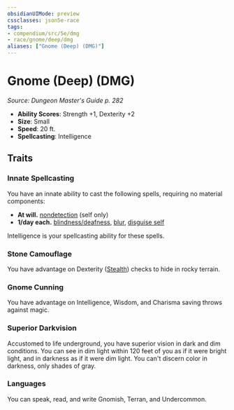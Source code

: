 ```yaml
---
obsidianUIMode: preview
cssclasses: json5e-race
tags:
- compendium/src/5e/dmg
- race/gnome/deep/dmg
aliases: ["Gnome (Deep) (DMG)"]
---
```

# Gnome (Deep) (DMG)
*Source: Dungeon Master's Guide p. 282*  

- **Ability Scores**: Strength +1, Dexterity +2
- **Size**: Small
- **Speed**: 20 ft.
- **Spellcasting**: Intelligence

## Traits

### Innate Spellcasting

You have an innate ability to cast the following spells, requiring no material components:

- **At will.** [nondetection](5E2014官方资源/spells/nondetection.md) (self only)  
- **1/day each.** [blindness/deafness](5E2014官方资源/spells/blindness-deafness.md), [blur](5E2014官方资源/spells/blur.md), [disguise self](5E2014官方资源/spells/disguise-self.md)  

Intelligence is your spellcasting ability for these spells.

### Stone Camouflage

You have advantage on Dexterity ([Stealth](5E2014官方资源/规则/skills.md#Stealth)) checks to hide in rocky terrain.

### Gnome Cunning

You have advantage on Intelligence, Wisdom, and Charisma saving throws against magic.

### Superior Darkvision

Accustomed to life underground, you have superior vision in dark and dim conditions. You can see in dim light within 120 feet of you as if it were bright light, and in darkness as if it were dim light. You can't discern color in darkness, only shades of gray.

### Languages

You can speak, read, and write Gnomish, Terran, and Undercommon.
